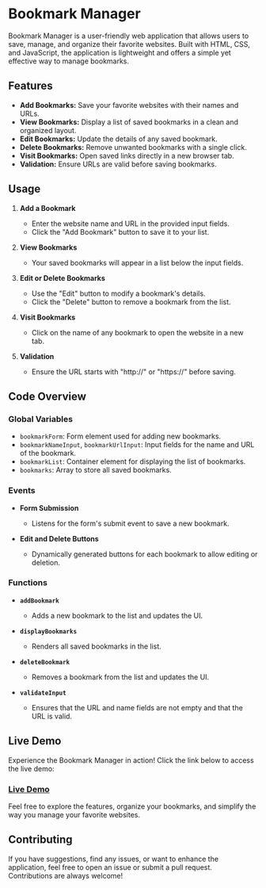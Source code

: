 # Bookmark Manager

Bookmark Manager is a user-friendly web application that allows users to save, manage, and organize their favorite websites. Built with HTML, CSS, and JavaScript, the application is lightweight and offers a simple yet effective way to manage bookmarks.

## Features

- **Add Bookmarks:** Save your favorite websites with their names and URLs.
- **View Bookmarks:** Display a list of saved bookmarks in a clean and organized layout.
- **Edit Bookmarks:** Update the details of any saved bookmark.
- **Delete Bookmarks:** Remove unwanted bookmarks with a single click.
- **Visit Bookmarks:** Open saved links directly in a new browser tab.
- **Validation:** Ensure URLs are valid before saving bookmarks.

## Usage

1. **Add a Bookmark**
   - Enter the website name and URL in the provided input fields.
   - Click the "Add Bookmark" button to save it to your list.

2. **View Bookmarks**
   - Your saved bookmarks will appear in a list below the input fields.

3. **Edit or Delete Bookmarks**
   - Use the "Edit" button to modify a bookmark's details.
   - Click the "Delete" button to remove a bookmark from the list.

4. **Visit Bookmarks**
   - Click on the name of any bookmark to open the website in a new tab.

5. **Validation**
   - Ensure the URL starts with "http://" or "https://" before saving.

## Code Overview

### Global Variables
- `bookmarkForm`: Form element used for adding new bookmarks.
- `bookmarkNameInput`, `bookmarkUrlInput`: Input fields for the name and URL of the bookmark.
- `bookmarkList`: Container element for displaying the list of bookmarks.
- `bookmarks`: Array to store all saved bookmarks.

### Events

- **Form Submission**
  - Listens for the form's submit event to save a new bookmark.

- **Edit and Delete Buttons**
  - Dynamically generated buttons for each bookmark to allow editing or deletion.

### Functions

- **`addBookmark`**
  - Adds a new bookmark to the list and updates the UI.

- **`displayBookmarks`**
  - Renders all saved bookmarks in the list.

- **`deleteBookmark`**
  - Removes a bookmark from the list and updates the UI.

- **`validateInput`**
  - Ensures that the URL and name fields are not empty and that the URL is valid.

## Live Demo

Experience the Bookmark Manager in action! Click the link below to access the live demo:

### [Live Demo](https://a-hemeda.github.io/Bookmark/)

Feel free to explore the features, organize your bookmarks, and simplify the way you manage your favorite websites.

## Contributing

If you have suggestions, find any issues, or want to enhance the application, feel free to open an issue or submit a pull request. Contributions are always welcome!
